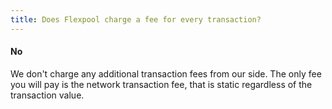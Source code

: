 ```yaml
---
title: Does Flexpool charge a fee for every transaction?
---
```


#### No

We don't charge any additional transaction fees from our side. The only fee you will pay is the network transaction fee, that is static regardless of the transaction value.
